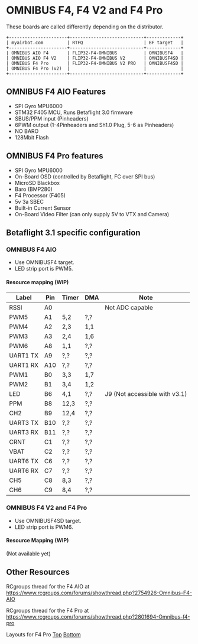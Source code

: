 # OMNIBUS F4, F4 V2 and F4 Pro


These boards are called differently depending on the distributor.
```
+----------------------+----------------------------+-------------+
| myairbot.com         | RTFQ                       | BF target   |
+----------------------+----------------------------+-------------+
| OMNIBUS AIO F4       | FLIP32-F4-OMNIBUS          | OMNIBUSF4   |
| OMNIBUS AIO F4 V2    | FLIP32-F4-OMNIBUS V2       | OMNIBUSF4SD |
| OMNIBUS F4 Pro       | FLIP32-F4-OMNIBUS V2 PRO   | OMNIBUSF4SD |
| OMNIBUS F4 Pro (v2)  |                            |             |
+----------------------+----------------------------+-------------+
```
## OMNIBUS F4 AIO Features

- SPI Gyro MPU6000
- STM32 F405 MCU, Runs Betaflight 3.0 firmware
- SBUS/PPM input (Pinheaders)
- 6PWM output (1-4Pinheaders and Sh1.0 Plug, 5-6 as Pinheaders)
- NO BARO
- 128Mbit Flash

## OMNIBUS F4 Pro features

- SPI Gyro MPU6000
- On-Board OSD (controlled by Betaflight, FC over SPI bus)
- MicroSD Blackbox
- Baro (BMP280)
- F4 Processor (F405)
- 5v 3a SBEC
- Built-in Current Sensor
- On-Board Video Filter (can only supply 5V to VTX and Camera)

## Betaflight 3.1 specific configuration
### OMNIBUS F4 AIO

- Use OMNIBUSF4 target.
- LED strip port is PWM5.

#### Resource mapping (WIP)

| Label    | Pin | Timer | DMA | Note                             |
|----------|-----|-------|-----|----------------------------------|
| RSSI     | A0  |       |     | Not ADC capable                  |
| PWM5     | A1  | 5,2   | ?,? |                                  |
| PWM4     | A2  | 2,3   | 1,1 |                                  |
| PWM3     | A3  | 2,4   | 1,6 |                                  |
| PWM6     | A8  | 1,1   | ?,? |                                  |
| UART1 TX | A9  | ?,?   | ?,? |                                  |
| UART1 RX | A10 | ?,?   | ?,? |                                  |
| PWM1     | B0  | 3,3   | 1,7 |                                  |
| PWM2     | B1  | 3,4   | 1,2 |                                  |
| LED      | B6  | 4,1   | ?,? | J9 (Not accessible with v3.1)    |
| PPM      | B8  | 12,3  | ?,? |                                  |
| CH2      | B9  | 12,4  | ?,? |                                  |
| UART3 TX | B10 | ?,?   | ?,? |                                  |
| UART3 RX | B11 | ?,?   | ?,? |                                  |
| CRNT     | C1  | ?,?   | ?,? |                                  |
| VBAT     | C2  | ?,?   | ?,? |                                  |
| UART6 TX | C6  | ?,?   | ?,? |                                  |
| UART6 RX | C7  | ?,?   | ?,? |                                  |
| CH5      | C8  | 8,3   | ?,? |                                  |
| CH6      | C9  | 8,4   | ?,? |                                  |

### OMNIBUS F4 V2 and F4 Pro

- Use OMNIBUSF4SD target.
- LED strip port is PWM6.

#### Resource Mapping (WIP)

(Not available yet)

## Other Resources

RCgroups thread for the F4 AIO at <https://www.rcgroups.com/forums/showthread.php?2754926-Omnibus-F4-AIO>

RCgroups thread for the F4 Pro at <https://www.rcgroups.com/forums/showthread.php?2801694-Omnibus-f4-pro>

Layouts for F4 Pro [Top](https://www.rcgroups.com/forums/showatt.php?attachmentid=9631520&d=1482680395) [Bottom](https://www.rcgroups.com/forums/showatt.php?attachmentid=9631521&d=1482680397)